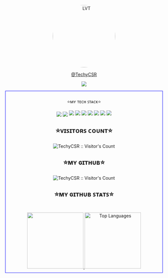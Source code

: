 
<p align="center">
    <a href="https://github.com/TechyCSR">
        <img
            src="https://avatars.githubusercontent.com/u/90786270?v=4"
            width="200" alt="LVT" style="border-radius: 50%;">
    </a>
</p>
<p align="center">
    <a href="https://techycsr.tech/">
@TechyCSR
    </a>
</p>
<p align="center">
        <img src="https://readme-typing-svg.herokuapp.com?color=%1A5B1F&center=true&vCenter=true&lines=BTECH_CSE"/>
    
<div style="border: 1px solid blue; padding: 10px;">
    </p>
    <p align="center"><bold>⭐ᴍʏ ᴛᴇᴄʜ ꜱᴛᴀᴄᴋ⭐</bold></p>
    <div align="center">
        <img align="center" src="https://img.icons8.com/color/48/undefined/html-5--v1.png"/>
        <img align="center" src="https://img.icons8.com/external-flaticons-lineal-color-flat-icons/64/undefined/external-css-mobile-app-development-flaticons-lineal-color-flat-icons.png"/>
        <img src="https://img.icons8.com/external-flaticons-lineal-color-flat-icons/64/undefined/external-java-script-web-development-flaticons-lineal-color-flat-icons-2.png" />
        <img src="https://img.icons8.com/external-flaticons-lineal-color-flat-icons/64/undefined/external-sql-computer-programming-flaticons-lineal-color-flat-icons.png">
        <img src="https://img.icons8.com/color/48/000000/git.png" />
        <img src="https://img.icons8.com/color/48/undefined/java-coffee-cup-logo--v1.png" />
        <img src="https://img.icons8.com/metro/26/undefined/c-plus-plus.png"/>
        <img src="https://img.icons8.com/color/48/undefined/c-sharp-logo-2.png" />
        <img src="https://img.icons8.com/color/48/undefined/python--v1.png" />
    
 
  
</p>


  </tbody>
</table>

      
## <p align="center">⭐ᴠɪꜱɪᴛᴏʀꜱ ᴄᴏᴜɴᴛ⭐</p>

<p align="center"><img src="https://profile-counter.glitch.me/%7BTechyCSR%7D/count.svg"
    alt="TechyCSR :: Visitor's Count" /></p>

## <p align="center">⭐ᴍʏ ɢɪᴛʜᴜʙ⭐</p>
<p align="center"><img src="https://github-profile-trophy.vercel.app/?username=TechyCSR"
    alt="TechyCSR :: Visitor's Count" /></p>


##  <p align="center">⭐ᴍʏ ɢɪᴛʜᴜʙ ꜱᴛᴀᴛꜱ⭐</p>
<br>
<a href="https://github.com/TechyCSR">
  <img height="180em" src="https://github-readme-stats.vercel.app/api?username=TechyCSR&theme=buefy&show_icons=true" />
<img height="180em"
         src="https://github-readme-stats.vercel.app/api/top-langs/?username=TechyCSR&theme=buefy&layout=compact"
         alt="Top Languages" />
</a>
